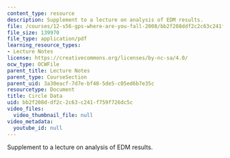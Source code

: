 ```yaml
---
content_type: resource
description: Supplement to a lecture on analysis of EDM results.
file: /courses/12-s56-gps-where-are-you-fall-2008/bb2f208ddf2c2c63c241f759f726dc5c_circl_data_sol08.pdf
file_size: 139970
file_type: application/pdf
learning_resource_types:
- Lecture Notes
license: https://creativecommons.org/licenses/by-nc-sa/4.0/
ocw_type: OCWFile
parent_title: Lecture Notes
parent_type: CourseSection
parent_uid: 3a30eacf-7d7e-bf40-5de5-c05ed6b7e35c
resourcetype: Document
title: Circle Data
uid: bb2f208d-df2c-2c63-c241-f759f726dc5c
video_files:
  video_thumbnail_file: null
video_metadata:
  youtube_id: null
---
```

Supplement to a lecture on analysis of EDM results.